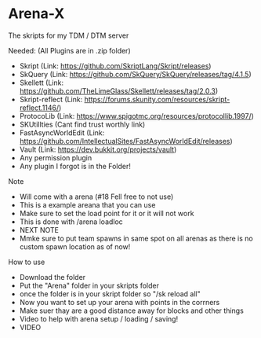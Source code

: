 # Arena-X
The skripts for my TDM / DTM server

Needed: (All Plugins are in .zip folder)
- Skript (Link: https://github.com/SkriptLang/Skript/releases)
- SkQuery (Link: https://github.com/SkQuery/SkQuery/releases/tag/4.1.5)
- Skellett (Link: https://github.com/TheLimeGlass/Skellett/releases/tag/2.0.3)
- Skript-reflect (Link: https://forums.skunity.com/resources/skript-reflect.1146/)
- ProtocoLib (Link: https://www.spigotmc.org/resources/protocollib.1997/)
- SKUtillties (Cant find trust worthly link)
- FastAsyncWorldEdit (Link: https://github.com/IntellectualSites/FastAsyncWorldEdit/releases)
- Vault (Link: https://dev.bukkit.org/projects/vault)
- Any permission plugin
- Any plugin I forgot is in the Folder!


Note
- Will come with a arena (#18 Fell free to not use)
- This is a example areana that you can use
- Make sure to set the load point for it or it will not work
- This is done with /arena loadloc
- NEXT NOTE
- Mmke sure to put team spawns in same spot on all arenas as there is no custom spawn location as of now!


How to use
- Download the folder
- Put the "Arena" folder in your skripts folder
- once the folder is in your skript folder so "/sk reload all"
- Now you want to set up your arena with points in the corrners 
- Make suer thay are a good distance away for blocks and other things
- Video to help with arena setup / loading / saving!
- VIDEO
